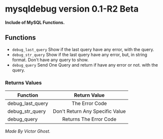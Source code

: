 # mysqldebug version 0.1-R2 Beta

  **Include of MySQL Functions.**
  
 ## Functions
 
 * ```debug_last_query``` Show if the last query have any error, with the query.
 * ```debug_str_query``` Show if the last query have any error, but, in string format. Don't have any query to show.
 * ```debug_query``` Send One Query and return if have any error or not. with the query.

 ### Returns Values
 
 |Function | Return Value|
 |---------|:-------------:|
 debug_last_query|The Error Code
 debug_str_query|Don't Return Any Specific Value
 debug_query|Returns The Error Code
  
*Made By Victor Ghost.*
